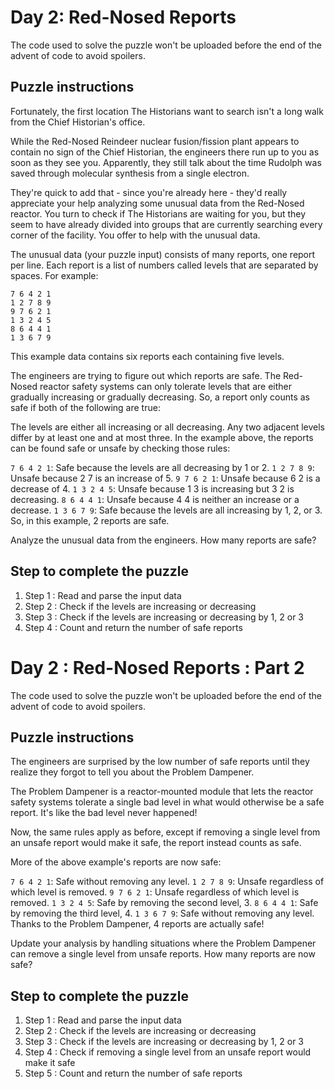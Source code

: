 # Day 2: Red-Nosed Reports

The code used to solve the puzzle won't be uploaded before the end of the advent of code to avoid spoilers.

## Puzzle instructions

Fortunately, the first location The Historians want to search isn't a long walk from the Chief Historian's office.

While the Red-Nosed Reindeer nuclear fusion/fission plant appears to contain no sign of the Chief Historian, the engineers there run up to you as soon as they see you. Apparently, they still talk about the time Rudolph was saved through molecular synthesis from a single electron.

They're quick to add that - since you're already here - they'd really appreciate your help analyzing some unusual data from the Red-Nosed reactor. You turn to check if The Historians are waiting for you, but they seem to have already divided into groups that are currently searching every corner of the facility. You offer to help with the unusual data.

The unusual data (your puzzle input) consists of many reports, one report per line. Each report is a list of numbers called levels that are separated by spaces. For example:
```
7 6 4 2 1
1 2 7 8 9
9 7 6 2 1
1 3 2 4 5
8 6 4 4 1
1 3 6 7 9
```
This example data contains six reports each containing five levels.

The engineers are trying to figure out which reports are safe. The Red-Nosed reactor safety systems can only tolerate levels that are either gradually increasing or gradually decreasing. So, a report only counts as safe if both of the following are true:

The levels are either all increasing or all decreasing.
Any two adjacent levels differ by at least one and at most three.
In the example above, the reports can be found safe or unsafe by checking those rules:

`7 6 4 2 1`: Safe because the levels are all decreasing by 1 or 2.
`1 2 7 8 9`: Unsafe because 2 7 is an increase of 5.
`9 7 6 2 1`: Unsafe because 6 2 is a decrease of 4.
`1 3 2 4 5`: Unsafe because 1 3 is increasing but 3 2 is decreasing.
`8 6 4 4 1`: Unsafe because 4 4 is neither an increase or a decrease.
`1 3 6 7 9`: Safe because the levels are all increasing by 1, 2, or 3.
So, in this example, 2 reports are safe.

Analyze the unusual data from the engineers. How many reports are safe?

## Step to complete the puzzle

1. Step 1 : Read and parse the input data
2. Step 2 : Check if the levels are increasing or decreasing
3. Step 3 : Check if the levels are increasing or decreasing by 1, 2 or 3
4. Step 4 : Count and return the number of safe reports

# Day 2 : Red-Nosed Reports : Part 2

The code used to solve the puzzle won't be uploaded before the end of the advent of code to avoid spoilers.

## Puzzle instructions

The engineers are surprised by the low number of safe reports until they realize they forgot to tell you about the Problem Dampener.

The Problem Dampener is a reactor-mounted module that lets the reactor safety systems tolerate a single bad level in what would otherwise be a safe report. It's like the bad level never happened!

Now, the same rules apply as before, except if removing a single level from an unsafe report would make it safe, the report instead counts as safe.

More of the above example's reports are now safe:

`7 6 4 2 1`: Safe without removing any level.
`1 2 7 8 9`: Unsafe regardless of which level is removed.
`9 7 6 2 1`: Unsafe regardless of which level is removed.
`1 3 2 4 5`: Safe by removing the second level, 3.
`8 6 4 4 1`: Safe by removing the third level, 4.
`1 3 6 7 9`: Safe without removing any level.
Thanks to the Problem Dampener, 4 reports are actually safe!

Update your analysis by handling situations where the Problem Dampener can remove a single level from unsafe reports. How many reports are now safe?

## Step to complete the puzzle

1. Step 1 : Read and parse the input data
2. Step 2 : Check if the levels are increasing or decreasing
3. Step 3 : Check if the levels are increasing or decreasing by 1, 2 or 3
4. Step 4 : Check if removing a single level from an unsafe report would make it safe
5. Step 5 : Count and return the number of safe reports